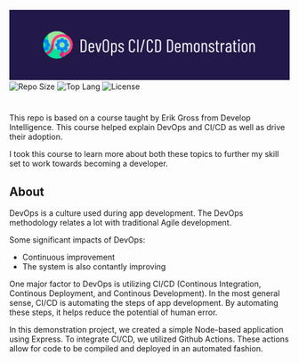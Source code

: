![Banner](https://github.com/cmershon2/erikdemo/blob/main/public/images/github-banner.png)
![Repo Size](https://img.shields.io/github/repo-size/cmershon2/erikdemo) ![Top Lang](https://img.shields.io/github/languages/top/cmershon2/erikdemo) ![License](https://img.shields.io/github/license/cmershon2/erikdemo)
# 
This repo is based on a course taught by Erik Gross from Develop Intelligence. This course helped explain DevOps and CI/CD as well as drive their adoption.

I took this course to learn more about both these topics to further my skill set to work towards becoming a developer.

## About
DevOps is a culture used during app development. The DevOps methodology relates a lot with traditional Agile development.

Some significant impacts of DevOps:
- Continuous improvement
- The system is also contantly improving

One major factor to DevOps is utilizing CI/CD (Continous Integration, Continous Deployment, and Continous Development). In the most general sense, CI/CD is automating the steps of app development. By automating these steps, it helps reduce the potential of human error.

In this demonstration project, we created a simple Node-based application using Express. To integrate CI/CD, we utilized Github Actions. These actions allow for code to be compiled and deployed in an automated fashion.
